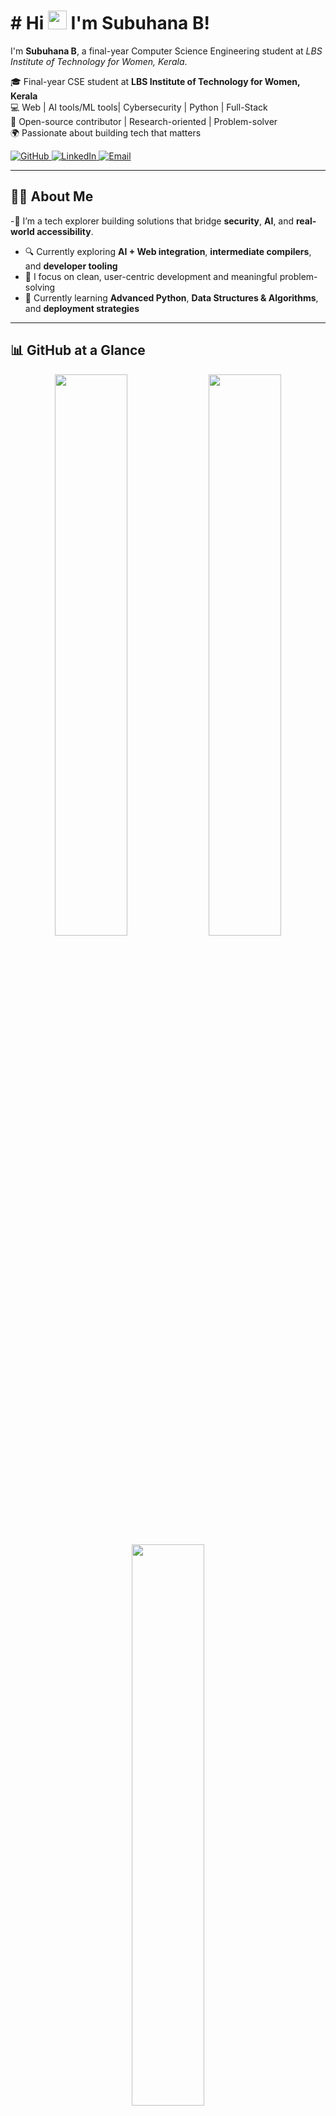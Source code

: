 # # Hi <img src="https://media.giphy.com/media/hvRJCLFzcasrR4ia7z/giphy.gif" width="30" /> I'm Subuhana B!

I'm **Subuhana B**, a final-year Computer Science Engineering student at *LBS Institute of Technology for Women, Kerala*.


🎓 Final-year CSE student at **LBS Institute of Technology for Women, Kerala**  
💻 Web | AI tools/ML tools| Cybersecurity | Python | Full-Stack  
🌱 Open-source contributor | Research-oriented | Problem-solver  
🌍 Passionate about building tech that matters

  <a href="https://github.com/subuhana2303">
    <img src="https://img.shields.io/badge/GitHub-Subuhana%20B-181717?style=for-the-badge&logo=github" alt="GitHub" />
  </a>
  <a href="https://www.linkedin.com/in/subuhana/">
    <img src="https://img.shields.io/badge/LinkedIn-Subuhana%20B-0077B5?style=for-the-badge&logo=linkedin&logoColor=white" alt="LinkedIn" />
  </a>
  <a href="mailto:subuhanabasheer41@gmail.com">
    <img src="https://img.shields.io/badge/Email-subuhanabasheer41@gmail.com-D14836?style=for-the-badge&logo=gmail&logoColor=white" alt="Email" />
  </a>



---

## 👩‍💻 About Me

-🚀 I’m a tech explorer building solutions that bridge **security**, **AI**, and **real-world accessibility**.  
- 🔍 Currently exploring **AI + Web integration**, **intermediate compilers**, and **developer tooling**
- 🎯 I focus on clean, user-centric development and meaningful problem-solving
- 🌱 Currently learning **Advanced Python**, **Data Structures & Algorithms**, and **deployment strategies**

---

## 📊 GitHub at a Glance

<p align="center">
  <img src="https://github-readme-stats.vercel.app/api?username=subuhana2303&show_icons=true&theme=radical&count_private=true" width="48%" />
  <img src="https://github-readme-streak-stats.herokuapp.com/?user=subuhana2303&theme=radical" width="48%" />
  <img src="https://github-readme-stats.vercel.app/api/top-langs/?username=subuhana2303&layout=compact&theme=radical" width="48%" />
</p>

---
## 🚀 Featured Projects

## 🛡️ Web Vulnerability Lab — Learn, Simulate & Secure

An **interactive Flask-based web security lab** to explore and practice real-world vulnerabilities in a controlled environment.

🔧 **Tech Stack:**
- Backend: **Python Flask**
- Database: **SQLite**
- Frontend: **HTML, CSS, JavaScript**
- Templates: **Jinja2**

📌 **Key Features:**
- Simulates SQL Injection, XSS, and CSRF attacks
- Dual mode: vulnerable version and secure version
- Hands-on learning for ethical hacking and security testing

👉 [Check out the project](https://github.com/subuhana2303/Web_Vulnerablity_Lab.git)

---

## 🧠 SkillMapper — AI-Powered Career Path Analyzer

An **AI-driven career roadmap tool** that maps your resume to the most suitable IT roles using smart keyword extraction and embeddings.

🔧 **Tech Stack:**
- Backend: **Python Flask**
- ML/NLP: **Scikit-learn**, **TF-IDF**, **Cosine Similarity**
- Data Handling: **Pandas**
- Frontend: **HTML, CSS**

📌 **Key Features:**
- Resume input and keyword extraction
- Matches profile to top job roles
- Role-based skill gap analysis and improvement tips

👉 [Check out the project](https://github.com/subuhana2303/Skill_Mapper.git)

---
## 🧠 Resume Scorer for IT Job Applicants

An **AI-powered resume analyzer** that scores resumes based on predefined IT job criteria.

🔧 **Tech Stack:**
- Frontend: **Streamlit**
- Backend: **Python Flask**
- NLP Tools: **spaCy**, **S-BERT**, **TF-IDF**
- Hosting: Local (deploy-ready)

📌 **Key Features:**
- Resume file upload and analysis
- Scoring system for IT-specific keywords
- Smart feedback and improvement tips

👉 [Check out the project](https://github.com/subuhana2303/Resume_scorer_it_job_appli)

---

## 📂 Other Projects


- **🛡️ VaaniRakshak** – Offline voice assistant for disaster response  
  [🔗 Repo](https://github.com/subuhana2303/VaaniRakshak_Offline-Emergency-Voice-Assistant.git)
- **🧠 IRFusion Compiler** – Educational IR-based compiler  
  [🔗 Repo](https://github.com/subuhana2303/IRFusion_Project.git)

- **🔐 Password Generator** – Secure passwords with voice and QR features  
  [🔗 Repo](https://github.com/subuhana2303/Generate_password.git)

- **🕹️ DevGames** – Real-time multiplayer coding duel platform  
  [🔗 Repo](https://github.com/subuhana2303/DEVGAMES.git)

- **💻 DevDash** – Developer productivity and GitHub tracker  
  [🔗 Repo](https://github.com/subuhana2303/DevDash_Project.git)

- **🎬 Netflix Clone (Frontend)** – Replicated modern streaming UI  
  [🔗 Repo](https://github.com/subuhana2303/NETFLIX_CLONE.git)


---

## 📬 Let's Connect!

- 🌐 [LinkedIn](https://www.linkedin.com/in/subuhana)
- 💌 Email: subuhanabasheer41@gmail.com
- 🗃️ Explore my GitHub for more projects and ideas!

---

📍 Based in **Trivandrum, Kerala, India 🇮🇳**  
🛠️ Always building. Always learning. Always sharing.

---
> _"Technology is best when it brings people together — I build with that in mind."_ 💡
